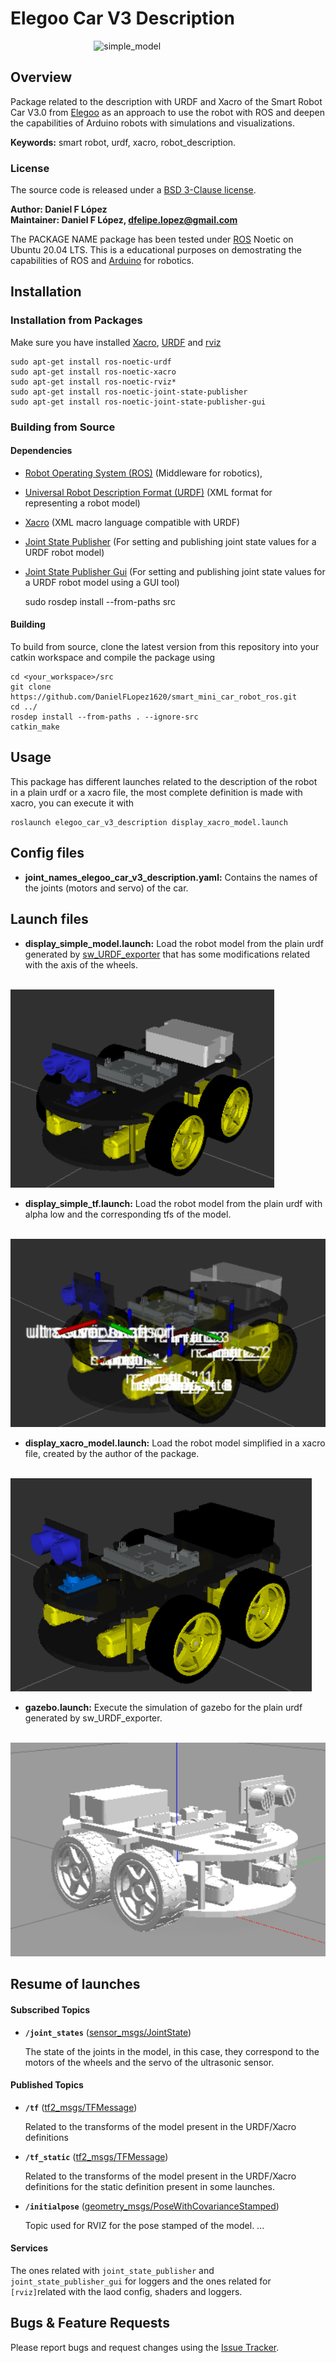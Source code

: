 # Elegoo Car V3 Description

⠀⠀⠀⠀⠀⠀⠀⠀⠀⠀⠀⠀⠀![simple_model](/elegoo_car_v3_description/images/elegoo_car_description_xacro_model.gif)

## Overview

Package related to the description with URDF and Xacro of the Smart Robot Car V3.0 from [Elegoo] as an approach to use the robot with ROS and deepen the capabilities of Arduino robots with simulations and visualizations.

**Keywords:** smart robot, urdf, xacro, robot_description.

### License

The source code is released under a [BSD 3-Clause license](/LICENSE).

**Author: Daniel F López<br />
Maintainer: Daniel F López, dfelipe.lopez@gmail.com**

The PACKAGE NAME package has been tested under [ROS] Noetic on Ubuntu 20.04 LTS.
This is a educational purposes on demostrating the capabilities of ROS and [Arduino] for robotics.

## Installation

### Installation from Packages

Make sure you have installed [Xacro], [URDF] and [rviz]

    sudo apt-get install ros-noetic-urdf
    sudo apt-get install ros-noetic-xacro
    sudo apt-get install ros-noetic-rviz*
    sudo apt-get install ros-noetic-joint-state-publisher
    sudo apt-get install ros-noetic-joint-state-publisher-gui
    
### Building from Source

#### Dependencies

- [Robot Operating System (ROS)](http://wiki.ros.org) (Middleware for robotics),
- [Universal Robot Description Format (URDF)](http://wiki.ros.org/urdf) (XML format for representing a robot model)
- [Xacro](http://wiki.ros.org/xacro) (XML macro language compatible with URDF)
- [Joint State Publisher](http://wiki.ros.org/joint_state_publisher) (For setting and publishing joint state values for a URDF robot model)
- [Joint State Publisher Gui](http://wiki.ros.org/joint_state_publisher_guir) (For setting and publishing  joint state values for a URDF robot model using a GUI tool)

	sudo rosdep install --from-paths src

#### Building

To build from source, clone the latest version from this repository into your catkin workspace and compile the package using

	cd <your_workspace>/src
	git clone https://github.com/DanielFLopez1620/smart_mini_car_robot_ros.git 
	cd ../
	rosdep install --from-paths . --ignore-src
	catkin_make

## Usage

This package has different launches related to the description of the robot in a plain urdf or a xacro file, the most complete definition is made with xacro, you can execute it with

	roslaunch elegoo_car_v3_description display_xacro_model.launch

## Config files

* **joint_names_elegoo_car_v3_description.yaml:** Contains the names of the joints (motors and servo) of the car.

## Launch files

* **display_simple_model.launch:** Load the robot model from the plain urdf generated by [sw_URDF_exporter] that has some modifications related with the axis of the wheels.

⠀⠀⠀⠀⠀⠀⠀⠀⠀⠀⠀⠀⠀![simple_model](/elegoo_car_v3_description/images/elegoo_car_description_simple_model.png)

* **display_simple_tf.launch:** Load the robot model from the plain urdf with alpha low and the corresponding tfs of the model.

⠀⠀⠀⠀⠀⠀⠀⠀⠀⠀⠀⠀⠀![simple_model](/elegoo_car_v3_description/images/elegoo_car_description_simple_tf.png)

* **display_xacro_model.launch:** Load the robot model simplified in a xacro file, created by the author of the package.

⠀⠀⠀⠀⠀⠀⠀⠀⠀⠀⠀⠀⠀![simple_model](/elegoo_car_v3_description/images/elegoo_car_description_xacro_model.png)

* **gazebo.launch:** Execute the simulation of gazebo for the plain urdf generated by sw_URDF_exporter.

⠀⠀⠀⠀⠀⠀⠀⠀⠀⠀⠀⠀⠀![simple_model](/elegoo_car_v3_description/images/elegoo_car_description_gazebo.png)

## Resume of launches

#### Subscribed Topics

* **`/joint_states`** ([sensor_msgs/JointState])

	The state of the joints in the model, in this case, they correspond to the motors of the wheels and the servo of the ultrasonic sensor.


#### Published Topics

* **`/tf`** ([tf2_msgs/TFMessage])

	Related to the transforms of the model present in the URDF/Xacro definitions

* **`/tf_static`** ([tf2_msgs/TFMessage])

	Related to the transforms of the model present in the URDF/Xacro definitions for the static definition present in some launches.

* **`/initialpose`** ([geometry_msgs/PoseWithCovarianceStamped])

	Topic used for RVIZ for the pose stamped of the model.
...


#### Services

The ones related with `joint_state_publisher` and `joint_state_publisher_gui` for loggers and the ones related for `[rviz]`related with the laod config, shaders and loggers.


## Bugs & Feature Requests

Please report bugs and request changes using the [Issue Tracker](https://github.com/DanielFLopez1620/smart_mini_car_robot_ros/issues).


[ROS]: http://www.ros.org
[ELEGOO]: https://www.amazon.com/stores/page/E0F05684-D7AD-47CF-B08C-4084EBEE5BD3?ingress=2&visitId=16d40731-5924-4131-8f30-082353496e84&ref_=ast_bln
[Arduino]: https://www.arduino.cc/
[Xacro]: http://wiki.ros.org/xacro
[URDF]: http://wiki.ros.org/urdf
[rviz]: http://wiki.ros.org/rviz
[sw_URDF_exporter]: http://wiki.ros.org/sw_urdf_exporter
[sensor_msgs/JointState]:(http://docs.ros.org/en/noetic/api/sensor_msgs/html/msg/JointState.html)
[tf2_msgs/TFMessage]:(http://docs.ros.org/en/lunar/api/tf2_msgs/html/msg/TFMessage.html)
[geometry_msgs/PoseWithCovarianceStamped]:(http://docs.ros.org/en/melodic/api/geometry_msgs/html/msg/PoseWithCovarianceStamped.html)